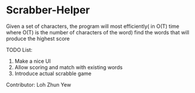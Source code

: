 # Scrabber-Helper
Given a set of characters, the program will most efficiently( in O(T) time where O(T) is the number of characters of the word) find the words that will produce the highest score

TODO List:
1) Make a nice UI
2) Allow scoring and match with existing words
3) Introduce actual scrabble game

Contributor: Loh Zhun Yew
